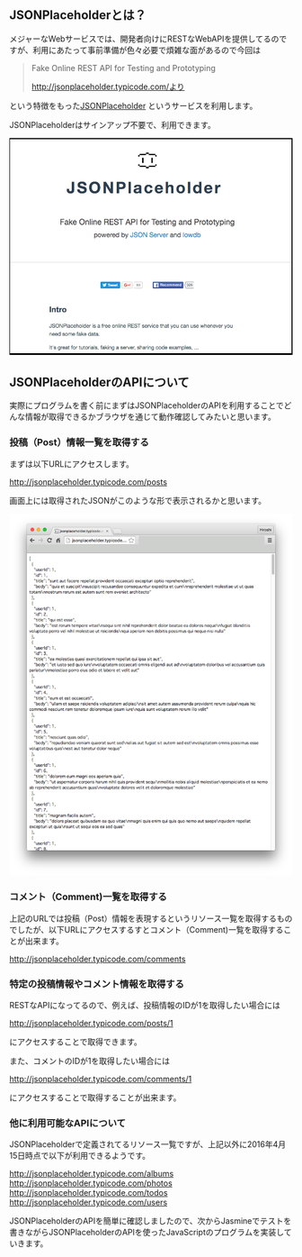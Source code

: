 ## JSONPlaceholderとは？

メジャーなWebサービスでは、開発者向けにRESTなWebAPIを提供してるのですが、利用にあたって事前準備が色々必要で煩雑な面があるので今回は


> Fake Online REST API for Testing and Prototyping
> 
> http://jsonplaceholder.typicode.com/より

という特徴をもった[JSONPlaceholder](http://jsonplaceholder.typicode.com/) というサービスを利用します。

JSONPlaceholderはサインアップ不要で、利用できます。

![JSONPlaceholderの画面イメージ](images/about_JSONPlaceholder.png)

## JSONPlaceholderのAPIについて

実際にプログラムを書く前にまずはJSONPlaceholderのAPIを利用することでどんな情報が取得できるかブラウザを通じて動作確認してみたいと思います。

### 投稿（Post）情報一覧を取得する

まずは以下URLにアクセスします。

http://jsonplaceholder.typicode.com/posts

画面上には取得されたJSONがこのような形で表示されるかと思います。

![Jasmine公式ドキュメントのキャプチャ](images/jsonplaceholder_via_chrome.png)


### コメント（Comment)一覧を取得する

上記のURLでは投稿（Post）情報を表現するというリソース一覧を取得するものでしたが、以下URLにアクセスするすとコメント（Comment)一覧を取得することが出来ます。

http://jsonplaceholder.typicode.com/comments

### 特定の投稿情報やコメント情報を取得する

RESTなAPIになってるので、例えば、投稿情報のIDが1を取得したい場合には

http://jsonplaceholder.typicode.com/posts/1

にアクセスすることで取得できます。

また、コメントのIDが1を取得したい場合には

http://jsonplaceholder.typicode.com/comments/1

にアクセスすることで取得することが出来ます。


### 他に利用可能なAPIについて

JSONPlaceholderで定義されてるリソース一覧ですが、上記以外に2016年4月15日時点で以下が利用できるようです。

http://jsonplaceholder.typicode.com/albums
http://jsonplaceholder.typicode.com/photos
http://jsonplaceholder.typicode.com/todos
http://jsonplaceholder.typicode.com/users

JSONPlaceholderのAPIを簡単に確認しましたので、次からJasmineでテストを書きながらJSONPlaceholderのAPIを使ったJavaScriptのプログラムを実装していきます。
